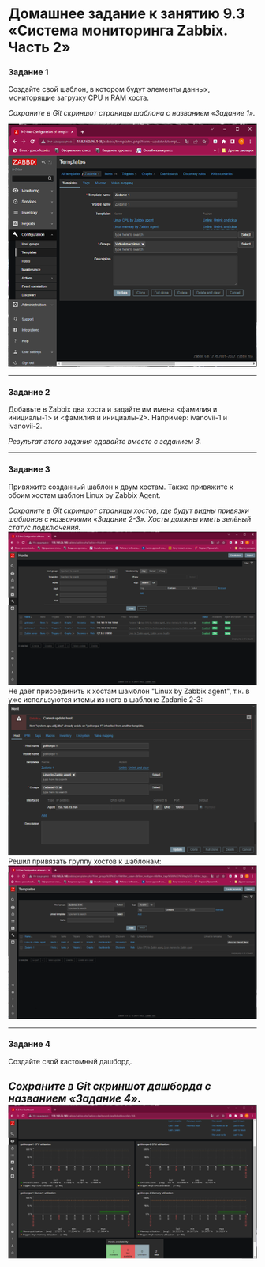 # Домашнее задание к занятию 9.3 «Система мониторинга Zabbix. Часть 2»

### Задание 1

Создайте свой шаблон, в котором будут элементы данных, мониторящие загрузку CPU и RAM хоста.

*Сохраните в Git скриншот страницы шаблона с названием «Задание 1».*

![9-3-1](./9-3/9-3-1.png)

 ---

### Задание 2

Добавьте в Zabbix два хоста и задайте им имена <фамилия и инициалы-1> и <фамилия и инициалы-2>. Например: ivanovii-1 и ivanovii-2.

*Результат этого задания сдавайте вместе с заданием 3.*

 ---

### Задание 3

Привяжите созданный шаблон к двум хостам. Также привяжите к обоим хостам шаблон Linux by Zabbix Agent.

*Сохраните в Git скриншот страницы хостов, где будут видны привязки шаблонов с названиями «Задание 2-3». Хосты должны иметь зелёный статус подключения.*
![9-3-2-1](./9-3/9-3-2-1.png)
Не даёт присоединить к хостам шамблон "Linux by Zabbix agent", т.к. в уже используются итемы из него в шаблоне Zadanie 2-3:
![9-3-2-2](./9-3/9-3-2-2.png)
Решил привязать группу хостов к шаблонам:
![9-3-2-3](./9-3/9-3-2-3.png)

 ---

### Задание 4

Создайте свой кастомный дашборд.

*Сохраните в Git скриншот дашборда с названием «Задание 4».*
![9-3-4](./9-3/9-3-4.png)
 ---


